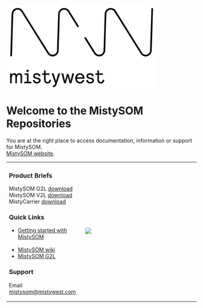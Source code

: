 <img src="https://github.com/MistySOM/wiki/raw/master/files/img/2018_MistyWest_LogoCombo_FINAL_RGB.png" alt="MistyWest" width="400"/>

# Welcome to the MistySOM Repositories

You are at the right place to access documentation, information or support for MistySOM.<br/>
<a href="https://mistywest.com/mistysom">MistySOM website</a>.
<table cellspacing="0" cellpadding="0">
<tr>
<td width="40%">

<h3>Product Briefs</h3>

MistySOM G2L <a href="https://www.mistywest.com/wp-content/uploads/2022/11/MistySOM-MW-G2L-1-Product-Brief.pdf" >download</a><br/>
MistySOM V2L <a href="https://www.mistywest.com/wp-content/uploads/2022/11/MistySOM-MW-V2L-Product-Brief.pdf" >download</a><br/>
MistyCarrier <a href="https://www.mistywest.com/wp-content/uploads/2022/11/MistyCarrier-MW-V2L-G2L-I-WWB-V0-Product-Brief.pdf" >download</a><br/>

<h3>Quick Links</h3>

- <a href="https://github.com/MistySOM/wiki/blob/master/GettingStarted.md">Getting started with MistySOM</a><br/><br/>
- <a href="https://github.com/MistySOM/wiki/">MistySOM wiki</a><br/>
- <a href="https://github.com/MistySOM/rzg2l">MistySOM G2L</a><br/>

<h3>Support</h3>

Email <a href="mailtomistysom@mistywest.com">mistysom@mistywest.com</a>

</td>
<td width="100%">
<img decoding="async" style="width: 100%;" src="https://www.mistywest.com/wp-content/uploads/2022/11/MistySOM-Carrier-board-v1.172.png">
</td>
</tr>
</table>

